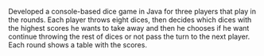 Developed a console-based dice game in Java for three players that play in the rounds. Each player throws eight dices, then decides which dices with the highest scores he wants to take away and then he chooses if he want continue throwing the rest of dices or not pass the turn to the next player. Each round shows a table with the scores.
